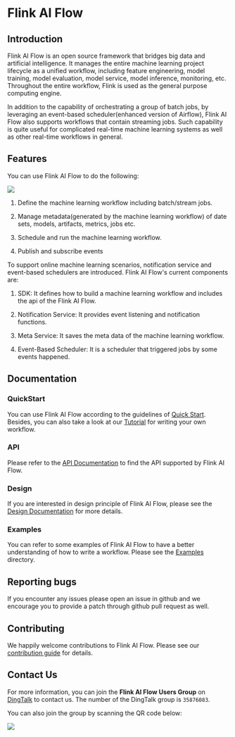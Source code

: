 # Flink AI Flow

## Introduction
Flink AI Flow is an open source framework that bridges big data and artificial intelligence. 
It manages the entire machine learning project lifecycle as a unified workflow, including feature engineering, 
model training, model evaluation, model service, model inference, monitoring, etc. 
Throughout the entire workflow, Flink is used as the general purpose computing engine.

In addition to the capability of orchestrating a group of batch jobs, 
by leveraging an event-based scheduler(enhanced version of Airflow), 
Flink AI Flow also supports workflows that contain streaming jobs. Such capability is quite useful for complicated
real-time machine learning systems as well as other real-time workflows in general.

## Features
You can use Flink AI Flow to do the following:

![](https://raw.githubusercontent.com/wiki/alibaba/flink-ai-extended/images/functions.png)

1. Define the machine learning workflow including batch/stream jobs.

2. Manage metadata(generated by the machine learning workflow) of date sets, models, artifacts, metrics, jobs etc.

3. Schedule and run the machine learning workflow.

4. Publish and subscribe events


To support online machine learning scenarios, notification service and event-based schedulers are introduced.
Flink AI Flow's current components are:

1. SDK: It defines how to build a machine learning workflow and includes the api of the Flink AI Flow.

2. Notification Service: It provides event listening and notification functions.

3. Meta Service: It saves the meta data of the machine learning workflow.

4. Event-Based Scheduler: It is a scheduler that triggered jobs by some events happened.

## Documentation

### QuickStart

You can use Flink AI Flow according to the guidelines of [Quick Start](https://github.com/flink-extended/ai-flow/wiki/Quick-Start). 
Besides, you can also take a look at our [Tutorial](https://github.com/flink-extended/ai-flow/wiki/Tutorial) for writing your own workflow.

### API

Please refer to the [API Documentation](https://ai-flow.readthedocs.io/en/latest/) to find the API supported by Flink AI Flow.

### Design

If you are interested in design principle of Flink AI Flow, please see the [Design Documentation](https://github.com/flink-extended/ai-flow/wiki/FlinkAIFlowDesign) for more 
details.

### Examples

You can refer to some examples of Flink AI Flow to have a better understanding of how to write a workflow.
Please see the [Examples](https://github.com/flink-extended/ai-flow/tree/master/examples/) directory.


## Reporting bugs
If you encounter any issues please open an issue in github and we encourage you to provide a patch through github pull request
as well.


## Contributing

We happily welcome contributions to Flink AI Flow. Please see our [contribution guide](https://github.com/flink-extended/ai-flow/blob/master/CONTRIBUTING.md) for details.


## Contact Us
For more information, you can join the **Flink AI Flow Users Group** on [DingTalk](https://www.dingtalk.com) to contact us.
The number of the DingTalk group is `35876083`. 

You can also join the group by scanning the QR code below:

![](https://raw.githubusercontent.com/wiki/alibaba/flink-ai-extended/images/dingtalk_qr_code.png)